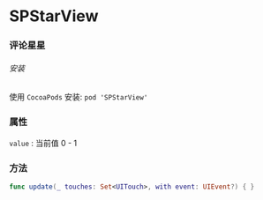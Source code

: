 # SPStarView

### 评论星星

###### 安装

使用 `CocoaPods` 安装: `pod 'SPStarView'`



### 属性

`value` : 当前值 0 - 1

### 方法

```swift
func update(_ touches: Set<UITouch>, with event: UIEvent?) { }
```


